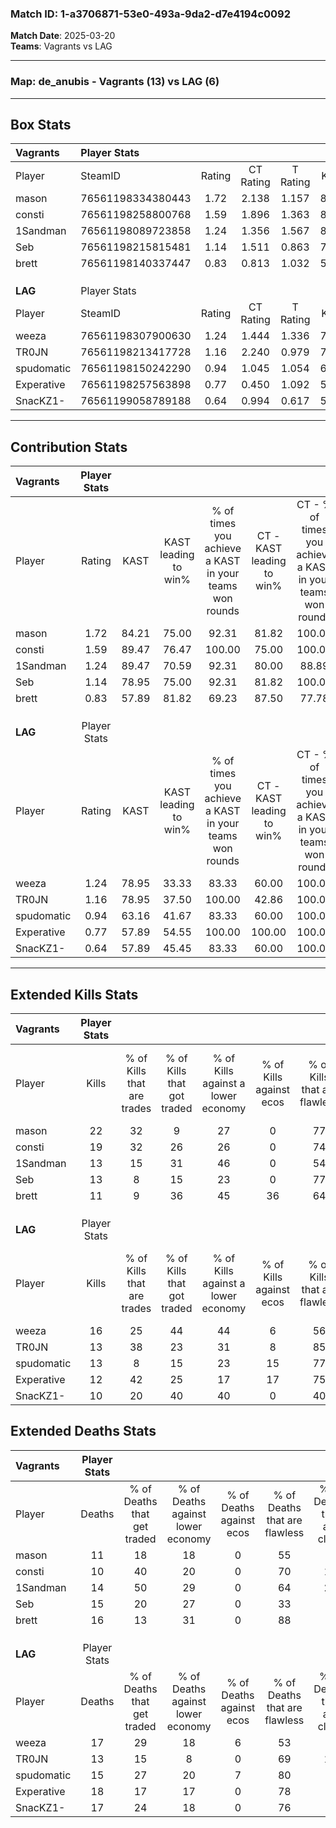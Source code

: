 ### Match ID: 1-a3706871-53e0-493a-9da2-d7e4194c0092  
**Match Date**: 2025-03-20  
**Teams**: Vagrants vs LAG  

---  

### **Map**: de_anubis - Vagrants (13) vs LAG (6)  
---  

## Box Stats  

| **Vagrants** | Player Stats      |        |           |          |       |       |       |         |        |      |     |
| :- | :- | :-: | :-: | :-: | :-: | :-: | :-: | :-: | :-: | :-: | :-: |
| Player       | SteamID           | Rating | CT Rating | T Rating | KAST  |  ADR  | Kills | Assists | Deaths | K/D  | HS% |
| mason        | 76561198334380443 |  1.72  |   2.138   |  1.157   | 84.21 | 100.1 |  22   |    6    |   11   | 2.00 | 54  |
| consti       | 76561198258800768 |  1.59  |   1.896   |  1.363   | 89.47 | 81.6  |  19   |    5    |   10   | 1.90 | 36  |
| 1Sandman     | 76561198089723858 |  1.24  |   1.356   |  1.567   | 89.47 | 90.0  |  13   |    7    |   14   | 0.93 | 61  |
| Seb          | 76561198215815481 |  1.14  |   1.511   |  0.863   | 78.95 | 86.0  |  13   |   10    |   15   | 0.87 | 61  |
| brett        | 76561198140337447 |  0.83  |   0.813   |  1.032   | 57.89 | 81.8  |  11   |    7    |   16   | 0.69 | 36  |
|              |                   |        |           |          |       |       |       |         |        |      |     |
|              |                   |        |           |          |       |       |       |         |        |      |     |
|              |                   |        |           |          |       |       |       |         |        |      |     |
| **LAG**      | Player Stats      |        |           |          |       |       |       |         |        |      |     |
| Player       | SteamID           | Rating | CT Rating | T Rating | KAST  |  ADR  | Kills | Assists | Deaths | K/D  | HS% |
| weeza        | 76561198307900630 |  1.24  |   1.444   |  1.336   | 78.95 | 101.8 |  16   |    4    |   17   | 0.94 | 56  |
| TR0JN        | 76561198213417728 |  1.16  |   2.240   |  0.979   | 78.95 | 86.1  |  13   |    4    |   13   | 1.00 | 30  |
| spudomatic   | 76561198150242290 |  0.94  |   1.045   |  1.054   | 63.16 | 69.9  |  13   |    4    |   15   | 0.87 | 61  |
| Experative   | 76561198257563898 |  0.77  |   0.450   |  1.092   | 57.89 | 69.8  |  12   |    4    |   18   | 0.67 | 50  |
| SnacKZ1-     | 76561199058789188 |  0.64  |   0.994   |  0.617   | 57.89 | 53.5  |  10   |    2    |   17   | 0.59 | 50  |
---  

## Contribution Stats  

| **Vagrants** | Player Stats |       |                      |                                                        |                           |                                                             |                          |                                                            |
| :- | :-: | :-: | :-: | :-: | :-: | :-: | :-: | :-: |
| Player       |    Rating    | KAST  | KAST leading to win% | % of times you achieve a KAST in your teams won rounds | CT - KAST leading to win% | CT - % of times you achieve a KAST in your teams won rounds | T - KAST leading to win% | T - % of times you achieve a KAST in your teams won rounds |
| mason        |     1.72     | 84.21 |        75.00         |                         92.31                          |           81.82           |                           100.00                            |          60.00           |                           75.00                            |
| consti       |     1.59     | 89.47 |        76.47         |                         100.00                         |           75.00           |                           100.00                            |          80.00           |                           100.00                           |
| 1Sandman     |     1.24     | 89.47 |        70.59         |                         92.31                          |           80.00           |                            88.89                            |          57.14           |                           100.00                           |
| Seb          |     1.14     | 78.95 |        75.00         |                         92.31                          |           81.82           |                           100.00                            |          60.00           |                           75.00                            |
| brett        |     0.83     | 57.89 |        81.82         |                         69.23                          |           87.50           |                            77.78                            |          66.67           |                           50.00                            |
|              |              |       |                      |                                                        |                           |                                                             |                          |                                                            |
|              |              |       |                      |                                                        |                           |                                                             |                          |                                                            |
|              |              |       |                      |                                                        |                           |                                                             |                          |                                                            |
| **LAG**      | Player Stats |       |                      |                                                        |                           |                                                             |                          |                                                            |
| Player       |    Rating    | KAST  | KAST leading to win% | % of times you achieve a KAST in your teams won rounds | CT - KAST leading to win% | CT - % of times you achieve a KAST in your teams won rounds | T - KAST leading to win% | T - % of times you achieve a KAST in your teams won rounds |
| weeza        |     1.24     | 78.95 |        33.33         |                         83.33                          |           60.00           |                           100.00                            |          20.00           |                           66.67                            |
| TR0JN        |     1.16     | 78.95 |        37.50         |                         100.00                         |           42.86           |                           100.00                            |          33.33           |                           100.00                           |
| spudomatic   |     0.94     | 63.16 |        41.67         |                         83.33                          |           60.00           |                           100.00                            |          28.57           |                           66.67                            |
| Experative   |     0.77     | 57.89 |        54.55         |                         100.00                         |          100.00           |                           100.00                            |          37.50           |                           100.00                           |
| SnacKZ1-     |     0.64     | 57.89 |        45.45         |                         83.33                          |           60.00           |                           100.00                            |          33.33           |                           66.67                            |
---  

## Extended Kills Stats  

| **Vagrants** | Player Stats |                            |                            |                                    |                         |                              |                                 |                                       |                    |           |
| :- | :-: | :-: | :-: | :-: | :-: | :-: | :-: | :-: | :-: | :-: |
| Player       |    Kills     | % of Kills that are trades | % of Kills that got traded | % of Kills against a lower economy | % of Kills against ecos | % of Kills that are flawless | % of Kills that are close duels | % of Kills that are assisted by flash | Pistol Round Kills | AWP Kills |
| mason        |      22      |             32             |             9              |                 27                 |            0            |              77              |                0                |                   9                   |         0          |     0     |
| consti       |      19      |             32             |             26             |                 26                 |            0            |              74              |                5                |                   0                   |         1          |     4     |
| 1Sandman     |      13      |             15             |             31             |                 46                 |            0            |              54              |                8                |                   8                   |         4          |     0     |
| Seb          |      13      |             8              |             15             |                 23                 |            0            |              77              |                0                |                   0                   |         4          |     0     |
| brett        |      11      |             9              |             36             |                 45                 |           36            |              64              |                9                |                   0                   |         0          |     0     |
|              |              |                            |                            |                                    |                         |                              |                                 |                                       |                    |           |
|              |              |                            |                            |                                    |                         |                              |                                 |                                       |                    |           |
|              |              |                            |                            |                                    |                         |                              |                                 |                                       |                    |           |
| **LAG**      | Player Stats |                            |                            |                                    |                         |                              |                                 |                                       |                    |           |
| Player       |    Kills     | % of Kills that are trades | % of Kills that got traded | % of Kills against a lower economy | % of Kills against ecos | % of Kills that are flawless | % of Kills that are close duels | % of Kills that are assisted by flash | Pistol Round Kills | AWP Kills |
| weeza        |      16      |             25             |             44             |                 44                 |            6            |              56              |               25                |                   0                   |         1          |     0     |
| TR0JN        |      13      |             38             |             23             |                 31                 |            8            |              85              |                0                |                   0                   |         4          |     7     |
| spudomatic   |      13      |             8              |             15             |                 23                 |           15            |              77              |                0                |                   0                   |         4          |     0     |
| Experative   |      12      |             42             |             25             |                 17                 |           17            |              75              |                8                |                   8                   |         0          |     0     |
| SnacKZ1-     |      10      |             20             |             40             |                 40                 |            0            |              40              |                0                |                   0                   |         0          |     0     |
## Extended Deaths Stats  

| **Vagrants** | Player Stats |                             |                                   |                          |                               |                            |                           |               |
| :- | :-: | :-: | :-: | :-: | :-: | :-: | :-: | :-: |
| Player       |    Deaths    | % of Deaths that get traded | % of Deaths against lower economy | % of Deaths against ecos | % of Deaths that are flawless | % of Deaths that are close | % of Deaths while blinded | Deaths to AWP |
| mason        |      11      |             18              |                18                 |            0             |              55               |             9              |             0             |       1       |
| consti       |      10      |             40              |                20                 |            0             |              70               |             10             |             0             |       0       |
| 1Sandman     |      14      |             50              |                29                 |            0             |              64               |             21             |             0             |       0       |
| Seb          |      15      |             20              |                27                 |            0             |              33               |             0              |             7             |       2       |
| brett        |      16      |             13              |                31                 |            0             |              88               |             0              |             0             |       3       |
|              |              |                             |                                   |                          |                               |                            |                           |               |
|              |              |                             |                                   |                          |                               |                            |                           |               |
|              |              |                             |                                   |                          |                               |                            |                           |               |
| **LAG**      | Player Stats |                             |                                   |                          |                               |                            |                           |               |
| Player       |    Deaths    | % of Deaths that get traded | % of Deaths against lower economy | % of Deaths against ecos | % of Deaths that are flawless | % of Deaths that are close | % of Deaths while blinded | Deaths to AWP |
| weeza        |      17      |             29              |                18                 |            6             |              53               |             6              |             0             |       2       |
| TR0JN        |      13      |             15              |                 8                 |            0             |              69               |             15             |             0             |       1       |
| spudomatic   |      15      |             27              |                20                 |            7             |              80               |             0              |             7             |       0       |
| Experative   |      18      |             17              |                17                 |            0             |              78               |             0              |             0             |       1       |
| SnacKZ1-     |      17      |             24              |                18                 |            0             |              76               |             0              |            12             |       1       |
